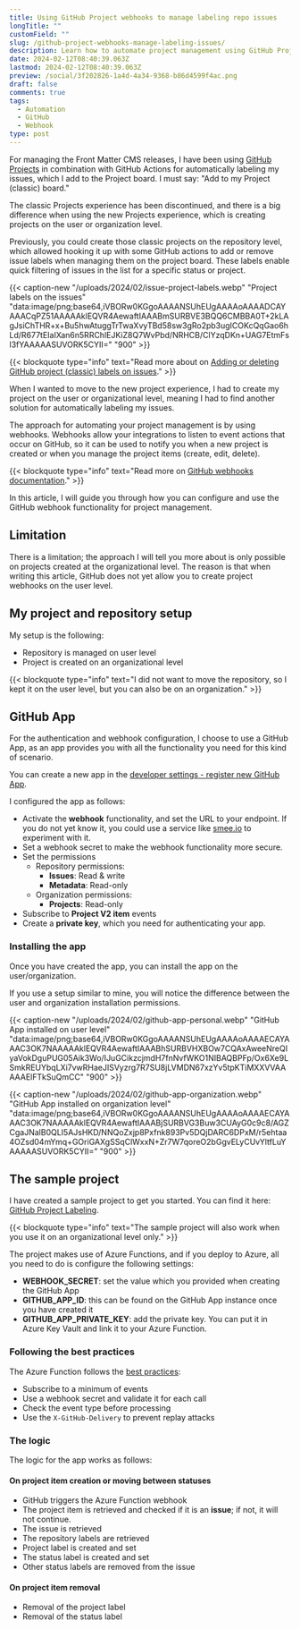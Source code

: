 ```yaml
---
title: Using GitHub Project webhooks to manage labeling repo issues
longTitle: ""
customField: ""
slug: /github-project-webhooks-manage-labeling-issues/
description: Learn how to automate project management using GitHub Project webhooks for labeling issues.
date: 2024-02-12T08:40:39.063Z
lastmod: 2024-02-12T08:40:39.063Z
preview: /social/3f202826-1a4d-4a34-9368-b86d4599f4ac.png
draft: false
comments: true
tags:
  - Automation
  - GitHub
  - Webhook
type: post
---
```


For managing the Front Matter CMS releases, I have been using [GitHub Projects](https://docs.github.com/en/issues/planning-and-tracking-with-projects/learning-about-projects/about-projects) in combination with GitHub Actions for automatically labeling my issues, which I add to the Project board. I must say: "Add to my Project (classic) board."

The classic Projects experience has been discontinued, and there is a big difference when using the new Projects experience, which is creating projects on the user or organization level.

Previously, you could create those classic projects on the repository level, which allowed hooking it up with some GitHub actions to add or remove issue labels when managing them on the project board. These labels enable quick filtering of issues in the list for a specific status or project.

{{< caption-new "/uploads/2024/02/issue-project-labels.webp" "Project labels on the issues"  "data:image/png;base64,iVBORw0KGgoAAAANSUhEUgAAAAoAAAADCAYAAACqPZ51AAAAAklEQVR4AewaftIAAABmSURBVE3BQQ6CMBBA0T+2kLAgJsiChTHR+x+Bu5hwAtuggTrTwaXvyTBd58sw3gRo2pb3ugICOKcQqGao6hLd/R677tEIaIXan6n5RRChlEJKiZ8Q7WvPbd/NRHCB/ClYzqDKn+UAG7EtmFsl3fYAAAAASUVORK5CYII=" "900" >}}

{{< blockquote type="info" text="Read more about on [Adding or deleting GitHub project (classic) labels on issues](https://www.eliostruyf.com/adding-or-deleting-github-project-labels-on-issues/)." >}}

When I wanted to move to the new project experience, I had to create my project on the user or organizational level, meaning I had to find another solution for automatically labeling my issues.

The approach for automating your project management is by using webhooks. Webhooks allow your integrations to listen to event actions that occur on GitHub, so it can be used to notify you when a new project is created or when you manage the project items (create, edit, delete).

{{< blockquote type="info" text="Read more on [GitHub webhooks documentation](https://docs.github.com/en/webhooks)." >}}

In this article, I will guide you through how you can configure and use the GitHub webhook functionality for project management.

## Limitation

There is a limitation; the approach I will tell you more about is only possible on projects created at the organizational level. The reason is that when writing this article, GitHub does not yet allow you to create project webhooks on the user level.

## My project and repository setup

My setup is the following:

- Repository is managed on user level
- Project is created on an organizational level

{{< blockquote type="info" text="I did not want to move the repository, so I kept it on the user level, but you can also be on an organization." >}}

## GitHub App

For the authentication and webhook configuration, I choose to use a GitHub App, as an app provides you with all the functionality you need for this kind of scenario.

You can create a new app in the [developer settings - register new GitHub App](https://github.com/settings/apps/new).

I configured the app as follows:

- Activate the **webhook** functionality, and set the URL to your endpoint. If you do not yet know it, you could use a service like [smee.io](https://smee.io) to experiment with it.
- Set a webhook secret to make the webhook functionality more secure.
- Set the permissions
  - Repository permissions:
    - **Issues**: Read & write
    - **Metadata**: Read-only
  - Organization permissions:
    - **Projects**: Read-only
- Subscribe to **Project V2 item** events
- Create a **private key**, which you need for authenticating your app.

### Installing the app

Once you have created the app, you can install the app on the user/organization.

If you use a setup similar to mine, you will notice the difference between the user and organization installation permissions. 

{{< caption-new "/uploads/2024/02/github-app-personal.webp" "GitHub App installed on user level"  "data:image/png;base64,iVBORw0KGgoAAAANSUhEUgAAAAoAAAAECAYAAAC3OK7NAAAAAklEQVR4AewaftIAAABhSURBVHXBOw7CQAxAweeNreQIyaVokDguPUG05Aik3Wo/IJuGCikzcjmdH7fnNvfWKO1NIBAQBPFp/Ox6Xe9LSmkREUYbqLXi7vwRHaeJISVyzrg7R7SU8jLVMDN67xzYv5tpKTiMXXVVAAAAAElFTkSuQmCC" "900" >}}

{{< caption-new "/uploads/2024/02/github-app-organization.webp" "GitHub App installed on organization level"  "data:image/png;base64,iVBORw0KGgoAAAANSUhEUgAAAAoAAAAECAYAAAC3OK7NAAAAAklEQVR4AewaftIAAABjSURBVG3Buw3CUAyG0c9c8/AGZCgaJNalB0QLI5AJsHKD/NNQoZxjp8Pxfnk893Pv5DQjDARC6DPxM/r5ehtaa4OZsd04mYmq+GOriGAXgSSqClWxxN+Zr7W7qoreO2bGgvELyCUvYltfLuYAAAAASUVORK5CYII=" "900" >}}

## The sample project

I have created a sample project to get you started. You can find it here: [GitHub Project Labeling](https://github.com/estruyf/github-project-labeling).

{{< blockquote type="info" text="The sample project will also work when you use it on an organizational level only." >}}

The project makes use of Azure Functions, and if you deploy to Azure, all you need to do is configure the following settings:

- **WEBHOOK_SECRET**: set the value which you provided when creating the GitHub App
- **GITHUB_APP_ID**: this can be found on the GitHub App instance once you have created it
- **GITHUB_APP_PRIVATE_KEY**: add the private key. You can put it in Azure Key Vault and link it to your Azure Function.

### Following the best practices

The Azure Function follows the [best practices](https://docs.github.com/en/webhooks/using-webhooks/best-practices-for-using-webhooks):

- Subscribe to a minimum of events
- Use a webhook secret and validate it for each call
- Check the event type before processing
- Use the `X-GitHub-Delivery` to prevent replay attacks

### The logic

The logic for the app works as follows:

#### On project item creation or moving between statuses

- GitHub triggers the Azure Function webhook
- The project item is retrieved and checked if it is an **issue**; if not, it will not continue.
- The issue is retrieved
- The repository labels are retrieved
- Project label is created and set
- The status label is created and set
- Other status labels are removed from the issue

#### On project item removal

- Removal of the project label
- Removal of the status label
